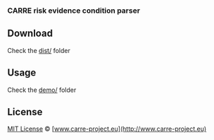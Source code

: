 ### CARRE risk evidence condition parser


## Download

Check the [dist/](https://github.com/carre-project/RiskEvidenceConditionParser/tree/master/dist) folder 

## Usage

Check the [demo/](https://github.com/carre-project/RiskEvidenceConditionParser/tree/master/demo) folder 



## License

[MIT License](http://zenorocha.mit-license.org/) © [www.carre-project.eu](http://www.carre-project.eu)

